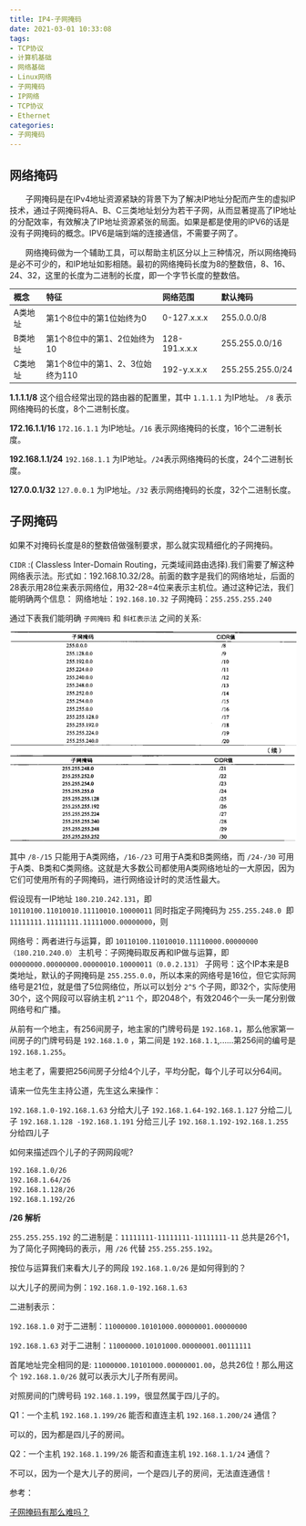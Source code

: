 ```yaml
---
title: IP4-子网掩码
date: 2021-03-01 10:33:08
tags:
- TCP协议
- 计算机基础
- 网络基础
- Linux网络
- 子网掩码
- IP网络
- TCP协议
- Ethernet
categories:
- 子网掩码
---
```


## 网络掩码

&emsp;&emsp;子网掩码是在IPv4地址资源紧缺的背景下为了解决lP地址分配而产生的虚拟lP技术，通过子网掩码将A、B、C三类地址划分为若干子网，从而显著提高了IP地址的分配效率，有效解决了IP地址资源紧张的局面。如果是都是使用的IPV6的话是没有子网掩码的概念。IPV6是端到端的连接通信，不需要子网了。

&emsp;&emsp;网络掩码做为一个辅助工具，可以帮助主机区分以上三种情况，所以网络掩码是必不可少的，和IP地址如影相随。最初的网络掩码长度为8的整数倍，8、16、24、32，这里的长度为二进制的长度，即一个字节长度的整数倍。

| 概念    |    特征	      |    网络范围    |    默认掩码 |
| :-----  |  :----   | :----     | :---- |
| A类地址| 第1个8位中的第1位始终为0	        | 0-127.x.x.x	| 255.0.0.0/8     |
| B类地址| 第1个8位中的第1、2位始终为10     | 128-191.x.x.x	| 255.255.0.0/16   |
| C类地址| 第1个8位中的第1、2、3位始终为110	| 192-y.x.x.x	| 255.255.255.0/24 |

**1.1.1.1/8**
这个组合经常出现的路由器的配置里，其中 `1.1.1.1` 为IP地址。 `/8` 表示网络掩码的长度，8个二进制长度。

**172.16.1.1/16**
`172.16.1.1` 为IP地址。`/16` 表示网络掩码的长度，16个二进制长度。

**192.168.1.1/24**
`192.168.1.1` 为IP地址。`/24`表示网络掩码的长度，24个二进制长度。

**127.0.0.1/32**
`127.0.0.1` 为IP地址。`/32` 表示网络掩码的长度，32个二进制长度。

## 子网掩码

如果不对掩码长度是8的整数倍做强制要求，那么就实现精细化的子网掩码。

`CIDR` :( Classless Inter-Domain Routing，元类域间路由选择).我们需要了解这种网络表示法。形式如：192.168.10.32/28。前面的数字是我们的网络地址，后面的28表示用28位来表示网络位，用32-28=4位来表示主机位。通过这种记法，我们能明确两个信息：
网络地址：`192.168.10.32`
子网掩码：`255.255.255.240`

通过下表我们能明确 `子网掩码` 和 `斜杠表示法` 之间的关系:

![1679092-20190709175902328-586874586.png](/img/1679092-20190709175902328-586874586.png)
![1679092-20190709175913957-2145237488.png](/img/1679092-20190709175913957-2145237488.png)

其中 `/8-/15` 只能用于A类网络，`/16-/23` 可用于A类和B类网络，而 `/24-/30` 可用于A类、B类和C类网络。这就是大多数公司都使用A类网络地址的一大原因，因为它们可使用所有的子网掩码，进行网络设计时的灵活性最大。

假设现有一IP地址 `180.210.242.131`，即 `10110100.11010010.11110010.10000011`
同时指定子网掩码为 `255.255.248.0`  即 `11111111.11111111.11111000.00000000`，则

网络号：两者进行与运算，即 `10110100.11010010.11110000.00000000（180.210.240.0）`
主机号：子网掩码取反再和IP做与运算，即 `00000000.00000000.00000010.10000011（0.0.2.131）`
子网号：这个IP本来是B类地址，默认的子网掩码是 `255.255.0.0`，所以本来的网络号是16位，但它实际网络号是21位，就是借了5位网络位，所以可以划分 `2^5` 个子网，即32个，实际使用30个，这个网段可以容纳主机 `2^11` 个，即2048个，有效2046个一头一尾分别做网络号和广播。

从前有一个地主，有256间房子，地主家的门牌号码是 `192.168.1`，那么他家第一间房子的门牌号码是 `192.168.1.0` ，第二间是 `192.168.1.1`,......第256间的编号是 `192.168.1.255`。

地主老了，需要把256间房子分给4个儿子，平均分配，每个儿子可以分64间。

请来一位先生主持公道，先生这么来操作：

`192.168.1.0-192.168.1.63` 分给大儿子
`192.168.1.64-192.168.1.127` 分给二儿子
`192.168.1.128 -192.168.1.191` 分给三儿子
`192.168.1.192-192.168.1.255` 分给四儿子

如何来描述四个儿子的子网网段呢?

```sh
192.168.1.0/26
192.168.1.64/26
192.168.1.128/26
192.168.1.192/26
```

**/26 解析**

`255.255.255.192` 的二进制是：`11111111-11111111-11111111-11` 总共是26个1，为了简化子网掩码的表示，用 `/26` 代替 `255.255.255.192`。

按位与运算我们来看大儿子的网段 `192.168.1.0/26` 是如何得到的？

以大儿子的房间为例：`192.168.1.0-192.168.1.63`

二进制表示：

`192.168.1.0` 对于二进制：`11000000.10101000.00000001.00000000`

`192.168.1.63` 对于二进制：`11000000.10101000.00000001.00111111`

首尾地址完全相同的是: `11000000.10101000.00000001.00`，总共26位！那么用这个 `192.168.1.0/26` 就可以表示大儿子所有房间。

对照房间的门牌号码 `192.168.1.199`，很显然属于四儿子的。

Q1：一个主机 `192.168.1.199/26` 能否和直连主机 `192.168.1.200/24` 通信？

可以的，因为都是四儿子的房间。

Q2：一个主机 `192.168.1.199/26` 能否和直连主机 `192.168.1.1/24` 通信？

不可以，因为一个是大儿子的房间，一个是四儿子的房间，无法直连通信！

参考：

[子网掩码有那么难吗？](https://mp.weixin.qq.com/s/jAITB4o1nnO5M2wt0hDqjw)